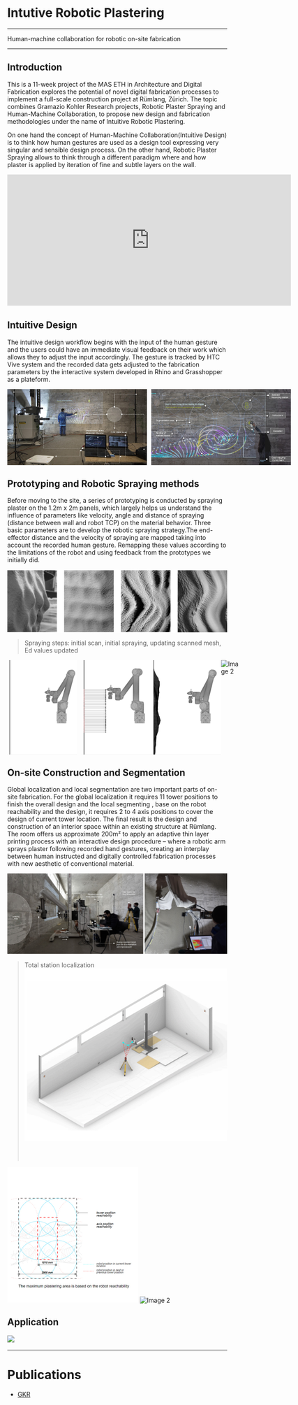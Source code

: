 # Intutive Robotic Plastering
---

Human-machine collaboration for robotic on-site fabrication

---

## Introduction

This is a 11-week project of the MAS ETH in Architecture and Digital Fabrication explores the potential of novel digital fabrication processes to implement a full-scale construction project at Rümlang, Zürich. The topic combines Gramazio Kohler Research projects, Robotic Plaster Spraying and Human-Machine Collaboration, to propose new design and fabrication methodologies under the name of Intuitive Robotic Plastering.

On one hand the concept of Human-Machine Collaboration(Intuitive Design) is to think how human gestures are used as a design tool expressing very singular and sensible design process. On the other hand, Robotic Plaster Spraying allows to think through a different paradigm where and how plaster is applied by iteration of fine and subtle layers on the wall.


<iframe width="650" height="300" src="https://videopress.com/v/BV8YGQzu" frameborder="0" allowfullscreen></iframe>


## Intuitive Design
The intuitive design workflow begins with the input of the human gesture and the users could have an immediate visual feedback on their work which allows they to adjust the input accordingly. The gesture is tracked by HTC Vive system and the recorded data gets adjusted to the fabrication parameters by the interactive system developed in Rhino and Grasshopper as a plateform.

<div style="display: flex;">
  <img src="./inuitiveD_2.jpg" alt="Image 1" width="320" style="margin-right: 10px;">
  <img src="./inuitiveD_3.jpg" alt="Image 2" width="320">
</div>

## Prototyping and Robotic Spraying methods
Before moving to the site, a series of prototyping is conducted by spraying plaster on the 1.2m x 2m panels, which largely helps us understand the influence of parameters like velocity, angle and distance of spraying (distance between wall and robot TCP) on the material behavior.
Three basic parameters are to develop the robotic spraying strategy.The end-effector distance and the velocity of spraying are mapped taking into account the recorded human gesture. Remapping these values according to the limitations of the robot and using feedback from the prototypes we initially did.
  <!-- <p>Initial scan</p> -->
  <!-- <p>Initial spraying</p> -->
  <!-- <p>Updating scanned mesh</p> -->
  <!-- <p>Ed values updated</p> -->
<div style="display: flex;">
  <img src="./prototype.jpg" alt="Image 1" width="650" style="margin-right: 10px;">
</div>

>Spraying steps: initial scan, initial spraying, updating scanned mesh, Ed values updated
<div style="display: flex;">
  <img src="./method_01.gif" alt="Image 1" width="160" style="margin-right: 10px;">
  <img src="./method_02.gif" alt="Image 2" width="160">
  <img src="./method_03.gif" alt="Image 2" width="160">
  <img src="./method_04.gif" alt="Image 2" width="160">
</div>

<!-- On-site fabrication -->
<!-- <video width="1920" height="1080" controls> -->
<!--   <source src="./Temp_video_method.mp4" type="video/mp4"> -->
<!-- </video> -->

## On-site Construction and Segmentation
Global localization and local segmentation are two important parts of on-site fabrication. For the global localization it requires 11 tower positions to finish the overall design and the local segmenting , base on the robot reachability and the design, it requires 2 to 4 axis positions to cover the design of current tower location.
The final result is the design and construction of an interior space within an existing structure at Rümlang. The room offers us approximate 200m² to apply an adaptive thin layer printing process with an interactive design procedure – where a robotic arm sprays plaster following recorded hand gestures, creating an interplay between human instructed and digitally controlled fabrication processes with new aesthetic of conventional material.

![](./onsite_0_0.jpg)

> Total station localization
![](./onsite_1.jpg) <div style="display: flex;">
  <img src="./onsite_2.jpg" alt="Image 2" width="300">
  <img src="./onsite_2_1.gif" alt="Image 2" width="330">
</div>

## Application

<img src="./all_00.JPG"/>

---
# Publications
* [GKR](https://gramaziokohler.arch.ethz.ch/web/d/projekte/461.html)

